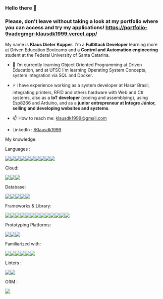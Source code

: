 ### Hello there 👋

### Please, don't leave without taking a look at my portfolio where you can access and try my applications! https://portfolio-9vadegmgr-klausdk1999.vercel.app/

My name is **Klaus Dieter Kupper**. I'm a **FullStack Developer** learning more at Driven Education Bootcamp and a **Control and Automation engineering** student at the Federal University of Santa Catarina.

- 🌱 I’m currently learning Object Oriented Programming at Driven Education, and at UFSC I'm learning Operating System Concepts, system integration via SQL and Docker.
- ⚡ I have experience working as a system developer at Hasar Brasil, integrating printers, RFID and others hardware with Web and C# systems, also as a **IoT developer** (coding and assemblying), using Esp8266 and Arduino, and as a **junior entrepreneur at Integre Júnior, selling and developing websites and systems**.

- 📫 How to reach me: klausdk1999@gmail.com 
- LinkedIn : [/Klausdk1999](https://www.linkedin.com/in/klausdk1999/)

My knowledge:

Languages :

<img src="https://img.shields.io/badge/C-00599C?style=for-the-badge&logo=c&logoColor=white" /><img src="https://img.shields.io/badge/C%23-239120?style=for-the-badge&logo=c-sharp&logoColor=white" /><img src="https://img.shields.io/badge/C%2B%2B-00599C?style=for-the-badge&logo=c%2B%2B&logoColor=white" /><img src="https://img.shields.io/badge/CSS3-1572B6?style=for-the-badge&logo=css3&logoColor=white" /><img src="https://img.shields.io/badge/HTML5-E34F26?style=for-the-badge&logo=html5&logoColor=white"/><img src="https://img.shields.io/badge/JavaScript-323330?style=for-the-badge&logo=javascript&logoColor=F7DF1E" /><img src="https://img.shields.io/badge/json-5E5C5C?style=for-the-badge&logo=json&logoColor=white"/><img src="https://img.shields.io/badge/PHP-777BB4?style=for-the-badge&logo=php&logoColor=white" /><img src="https://img.shields.io/badge/Python-FFD43B?style=for-the-badge&logo=python&logoColor=blue" /><img src="https://img.shields.io/badge/TypeScript-007ACC?style=for-the-badge&logo=typescript&logoColor=white" />

Cloud:

<img src="https://img.shields.io/badge/Amazon_AWS-FF9900?style=for-the-badge&logo=amazonaws&logoColor=white" /><img src="https://img.shields.io/badge/Vercel-000000?style=for-the-badge&logo=vercel&logoColor=white" /><img src="https://img.shields.io/badge/Heroku-430098?style=for-the-badge&logo=heroku&logoColor=white"/>

Database:

<img src="https://img.shields.io/badge/SQLite-07405E?style=for-the-badge&logo=sqlite&logoColor=white"/><img src="https://img.shields.io/badge/PostgreSQL-316192?style=for-the-badge&logo=postgresql&logoColor=white" /><img src="https://img.shields.io/badge/MySQL-005C84?style=for-the-badge&logo=mysql&logoColor=white" /><img src="https://img.shields.io/badge/Cassandra-1287B1?style=for-the-badge&logo=apache%20cassandra&logoColor=white" /><img src="https://img.shields.io/badge/MongoDB-4EA94B?style=for-the-badge&logo=mongodb&logoColor=white"/>

 Frameworks & Library:
 
<img src="https://img.shields.io/badge/.NET-512BD4?style=for-the-badge&logo=dotnet&logoColor=white"/><img src="https://img.shields.io/badge/Cypress-17202C?style=for-the-badge&logo=cypress&logoColor=white" /><img src="https://img.shields.io/badge/Docker-2CA5E0?style=for-the-badge&logo=docker&logoColor=white" /><img src="https://img.shields.io/badge/Jest-C21325?style=for-the-badge&logo=jest&logoColor=white" /><img src="https://img.shields.io/badge/JWT-000000?style=for-the-badge&logo=JSON%20web%20tokens&logoColor=white"/><img src="https://img.shields.io/badge/Nginx-009639?style=for-the-badge&logo=nginx&logoColor=white"/><img src="https://img.shields.io/badge/Node.js-339933?style=for-the-badge&logo=nodedotjs&logoColor=white"/><img src="https://img.shields.io/badge/npm-CB3837?style=for-the-badge&logo=npm&logoColor=white"/><img src="https://img.shields.io/badge/R-276DC3?style=for-the-badge&logo=r&logoColor=white"/><img src="https://img.shields.io/badge/React-20232A?style=for-the-badge&logo=react&logoColor=61DAFB"/><img src="https://img.shields.io/badge/redis-CC0000.svg?&style=for-the-badge&logo=redis&logoColor=white"/><img src="https://img.shields.io/badge/ts--node-3178C6?style=for-the-badge&logo=ts-node&logoColor=white"/><img src="https://img.shields.io/badge/Webpack-8DD6F9?style=for-the-badge&logo=Webpack&logoColor=white"/>

Prototyping Platforms:

<img src="https://img.shields.io/badge/Arduino-00979D?style=for-the-badge&logo=Arduino&logoColor=white" /><img src="https://img.shields.io/badge/espressif-E7352C?style=for-the-badge&logo=espressif&logoColor=white" /><img src="https://img.shields.io/badge/adafruit-000000?style=for-the-badge&logo=adafruit&logoColor=white"/>

Familiarized with:

<img src="https://img.shields.io/badge/Slack-4A154B?style=for-the-badge&logo=slack&logoColor=white" /><img src="https://img.shields.io/badge/Discord-5865F2?style=for-the-badge&logo=discord&logoColor=white" /><img src="https://img.shields.io/badge/Microsoft_Teams-6264A7?style=for-the-badge&logo=microsoft-teams&logoColor=white" /><img src="https://img.shields.io/badge/Trello-0052CC?style=for-the-badge&logo=trello&logoColor=white" /><img src="https://img.shields.io/badge/Zoom-2D8CFF?style=for-the-badge&logo=zoom&logoColor=white"/><img src="https://img.shields.io/badge/Overleaf-47A141?style=for-the-badge&logo=Overleaf&logoColor=white" />

Linters : 

<img src="https://img.shields.io/badge/eslint-3A33D1?style=for-the-badge&logo=eslint&logoColor=white" /><img src="https://img.shields.io/badge/prettier-1A2C34?style=for-the-badge&logo=prettier&logoColor=F7BA3E" />

ORM :

<img src="https://img.shields.io/badge/Prisma-3982CE?style=for-the-badge&logo=Prisma&logoColor=white" />

<!--
<img src="https://github-readme-stats.vercel.app/api/top-langs/?username=Klausdk1999" />

<img src="https://github-readme-stats.vercel.app/api?username=Klausdk1999" />


**Klausdk1999/Klausdk1999** is a ✨ _special_ ✨ repository because its `README.md` (this file) appears on your GitHub profile.
//GMAIL
<img src="https://img.shields.io/badge/Gmail-D14836?style=for-the-badge&logo=gmail&logoColor=white" />

Here are some ideas to get you started:

- 🔭 I’m currently working on ...
- 📫 How to reach me:
- 👯 I’m looking to collaborate on ...
- 🤔 I’m looking for help with ...
- 💬 Ask me about ...
- 🌱 I’m currently learning
- 😄 Pronouns: ...
- ⚡ Fun fact: ...
-->
